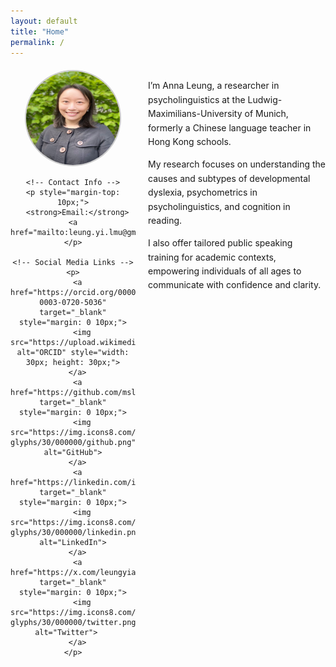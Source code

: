 ```yaml
---
layout: default
title: "Home"
permalink: /
---
```


<div style="display: flex; align-items: flex-start; margin-top: 20px;">
  <!-- Left Section -->
  <div style="flex: 1; text-align: center; max-width: 200px; margin-right: 20px;">
    <!-- Profile Picture -->
    <img src="/assets/images/Anna Leung_Photo.jpg" alt="Anna Leung" style="width: 150px; height: 150px; border-radius: 50%; border: 2px solid #ccc;">
    
    <!-- Contact Info -->
    <p style="margin-top: 10px;">
      <strong>Email:</strong> <a href="mailto:leung.yi.lmu@gmail.com">leung.yi.lmu@gmail.com</a>
    </p>

    <!-- Social Media Links -->
    <p>
      <a href="https://orcid.org/0000-0003-0720-5036" target="_blank" style="margin: 0 10px;">
        <img src="https://upload.wikimedia.org/wikipedia/commons/0/06/ORCID_iD.svg" alt="ORCID" style="width: 30px; height: 30px;">
      </a>
      <a href="https://github.com/msleungyi" target="_blank" style="margin: 0 10px;">
        <img src="https://img.icons8.com/ios-glyphs/30/000000/github.png" alt="GitHub">
      </a>
      <a href="https://linkedin.com/in/leungyianna" target="_blank" style="margin: 0 10px;">
        <img src="https://img.icons8.com/ios-glyphs/30/000000/linkedin.png" alt="LinkedIn">
      </a>
      <a href="https://x.com/leungyianna" target="_blank" style="margin: 0 10px;">
        <img src="https://img.icons8.com/ios-glyphs/30/000000/twitter.png" alt="Twitter">   
      </a>
    </p>
  </div>

  <!-- Right Section -->
  <div style="flex: 3; line-height: 1.6;">
    <p>
      I’m Anna Leung, a researcher in psycholinguistics at the Ludwig-Maximilians-University of Munich, formerly a Chinese language teacher in Hong Kong schools.
    </p>
    <p>
      My research focuses on understanding the causes and subtypes of developmental dyslexia, psychometrics in psycholinguistics, and cognition in reading.
    </p>
    <p>
      I also offer tailored public speaking training for academic contexts, empowering individuals of all ages to communicate with confidence and clarity.
    </p>
  </div>
</div>

